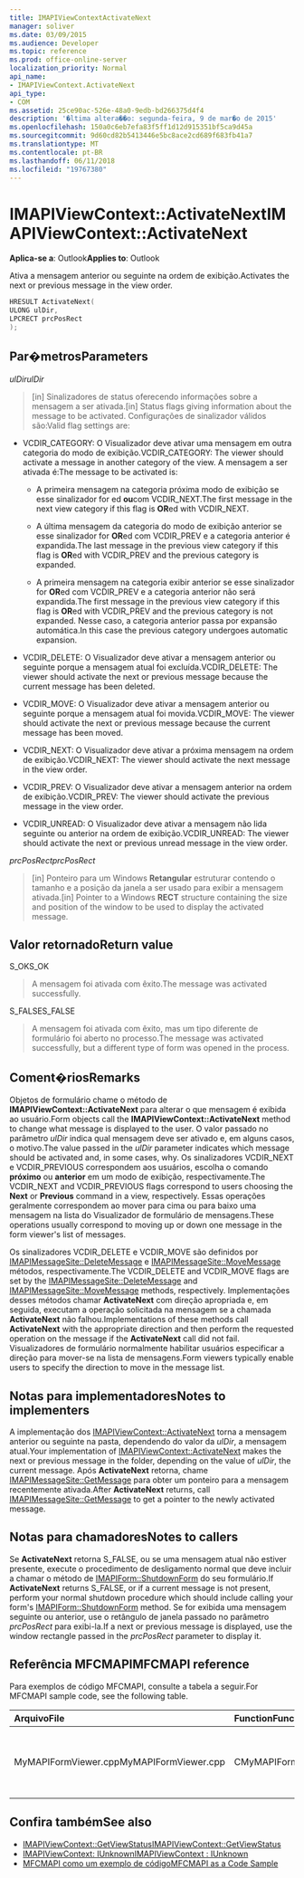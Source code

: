 ```yaml
---
title: IMAPIViewContextActivateNext
manager: soliver
ms.date: 03/09/2015
ms.audience: Developer
ms.topic: reference
ms.prod: office-online-server
localization_priority: Normal
api_name:
- IMAPIViewContext.ActivateNext
api_type:
- COM
ms.assetid: 25ce90ac-526e-48a0-9edb-bd266375d4f4
description: '�ltima altera��o: segunda-feira, 9 de mar�o de 2015'
ms.openlocfilehash: 150a0c6eb7efa83f5ff1d12d915351bf5ca9d45a
ms.sourcegitcommit: 9d60cd82b5413446e5bc8ace2cd689f683fb41a7
ms.translationtype: MT
ms.contentlocale: pt-BR
ms.lasthandoff: 06/11/2018
ms.locfileid: "19767380"
---
```

# <a name="imapiviewcontextactivatenext"></a><span data-ttu-id="8522a-103">IMAPIViewContext::ActivateNext</span><span class="sxs-lookup"><span data-stu-id="8522a-103">IMAPIViewContext::ActivateNext</span></span>

<span data-ttu-id="8522a-104">**Aplica-se a**: Outlook</span><span class="sxs-lookup"><span data-stu-id="8522a-104">**Applies to**: Outlook</span></span> 
  
<span data-ttu-id="8522a-105">Ativa a mensagem anterior ou seguinte na ordem de exibição.</span><span class="sxs-lookup"><span data-stu-id="8522a-105">Activates the next or previous message in the view order.</span></span> 
  
```cpp
HRESULT ActivateNext(
ULONG ulDir,
LPCRECT prcPosRect
);
```

## <a name="parameters"></a><span data-ttu-id="8522a-106">Par�metros</span><span class="sxs-lookup"><span data-stu-id="8522a-106">Parameters</span></span>

<span data-ttu-id="8522a-107">_ulDir_</span><span class="sxs-lookup"><span data-stu-id="8522a-107">_ulDir_</span></span>
  
> <span data-ttu-id="8522a-108">[in] Sinalizadores de status oferecendo informações sobre a mensagem a ser ativada.</span><span class="sxs-lookup"><span data-stu-id="8522a-108">[in] Status flags giving information about the message to be activated.</span></span> <span data-ttu-id="8522a-109">Configurações de sinalizador válidos são:</span><span class="sxs-lookup"><span data-stu-id="8522a-109">Valid flag settings are:</span></span>
    
  - <span data-ttu-id="8522a-110">VCDIR_CATEGORY: O Visualizador deve ativar uma mensagem em outra categoria do modo de exibição.</span><span class="sxs-lookup"><span data-stu-id="8522a-110">VCDIR_CATEGORY: The viewer should activate a message in another category of the view.</span></span> <span data-ttu-id="8522a-111">A mensagem a ser ativada é:</span><span class="sxs-lookup"><span data-stu-id="8522a-111">The message to be activated is:</span></span> 
        
    - <span data-ttu-id="8522a-112">A primeira mensagem na categoria próxima modo de exibição se esse sinalizador for ed **ou**com VCDIR_NEXT.</span><span class="sxs-lookup"><span data-stu-id="8522a-112">The first message in the next view category if this flag is **OR**ed with VCDIR_NEXT.</span></span> 
        
    - <span data-ttu-id="8522a-113">A última mensagem da categoria do modo de exibição anterior se esse sinalizador for **OR**ed com VCDIR_PREV e a categoria anterior é expandida.</span><span class="sxs-lookup"><span data-stu-id="8522a-113">The last message in the previous view category if this flag is **OR**ed with VCDIR_PREV and the previous category is expanded.</span></span> 
        
    - <span data-ttu-id="8522a-114">A primeira mensagem na categoria exibir anterior se esse sinalizador for **OR**ed com VCDIR_PREV e a categoria anterior não será expandida.</span><span class="sxs-lookup"><span data-stu-id="8522a-114">The first message in the previous view category if this flag is **OR**ed with VCDIR_PREV and the previous category is not expanded.</span></span> <span data-ttu-id="8522a-115">Nesse caso, a categoria anterior passa por expansão automática.</span><span class="sxs-lookup"><span data-stu-id="8522a-115">In this case the previous category undergoes automatic expansion.</span></span> 
        
  - <span data-ttu-id="8522a-116">VCDIR_DELETE: O Visualizador deve ativar a mensagem anterior ou seguinte porque a mensagem atual foi excluída.</span><span class="sxs-lookup"><span data-stu-id="8522a-116">VCDIR_DELETE: The viewer should activate the next or previous message because the current message has been deleted.</span></span> 
        
  - <span data-ttu-id="8522a-117">VCDIR_MOVE: O Visualizador deve ativar a mensagem anterior ou seguinte porque a mensagem atual foi movida.</span><span class="sxs-lookup"><span data-stu-id="8522a-117">VCDIR_MOVE: The viewer should activate the next or previous message because the current message has been moved.</span></span> 
        
  - <span data-ttu-id="8522a-118">VCDIR_NEXT: O Visualizador deve ativar a próxima mensagem na ordem de exibição.</span><span class="sxs-lookup"><span data-stu-id="8522a-118">VCDIR_NEXT: The viewer should activate the next message in the view order.</span></span> 
        
  - <span data-ttu-id="8522a-119">VCDIR_PREV: O Visualizador deve ativar a mensagem anterior na ordem de exibição.</span><span class="sxs-lookup"><span data-stu-id="8522a-119">VCDIR_PREV: The viewer should activate the previous message in the view order.</span></span> 
        
  - <span data-ttu-id="8522a-120">VCDIR_UNREAD: O Visualizador deve ativar a mensagem não lida seguinte ou anterior na ordem de exibição.</span><span class="sxs-lookup"><span data-stu-id="8522a-120">VCDIR_UNREAD: The viewer should activate the next or previous unread message in the view order.</span></span> 
    
<span data-ttu-id="8522a-121">_prcPosRect_</span><span class="sxs-lookup"><span data-stu-id="8522a-121">_prcPosRect_</span></span>
  
> <span data-ttu-id="8522a-122">[in] Ponteiro para um Windows **Retangular** estruturar contendo o tamanho e a posição da janela a ser usado para exibir a mensagem ativada.</span><span class="sxs-lookup"><span data-stu-id="8522a-122">[in] Pointer to a Windows **RECT** structure containing the size and position of the window to be used to display the activated message.</span></span> 
    
## <a name="return-value"></a><span data-ttu-id="8522a-123">Valor retornado</span><span class="sxs-lookup"><span data-stu-id="8522a-123">Return value</span></span>

<span data-ttu-id="8522a-124">S_OK</span><span class="sxs-lookup"><span data-stu-id="8522a-124">S_OK</span></span> 
  
> <span data-ttu-id="8522a-125">A mensagem foi ativada com êxito.</span><span class="sxs-lookup"><span data-stu-id="8522a-125">The message was activated successfully.</span></span> 
    
<span data-ttu-id="8522a-126">S_FALSE</span><span class="sxs-lookup"><span data-stu-id="8522a-126">S_FALSE</span></span> 
  
> <span data-ttu-id="8522a-127">A mensagem foi ativada com êxito, mas um tipo diferente de formulário foi aberto no processo.</span><span class="sxs-lookup"><span data-stu-id="8522a-127">The message was activated successfully, but a different type of form was opened in the process.</span></span>
    
## <a name="remarks"></a><span data-ttu-id="8522a-128">Coment�rios</span><span class="sxs-lookup"><span data-stu-id="8522a-128">Remarks</span></span>

<span data-ttu-id="8522a-129">Objetos de formulário chame o método de **IMAPIViewContext::ActivateNext** para alterar o que mensagem é exibida ao usuário.</span><span class="sxs-lookup"><span data-stu-id="8522a-129">Form objects call the **IMAPIViewContext::ActivateNext** method to change what message is displayed to the user.</span></span> <span data-ttu-id="8522a-130">O valor passado no parâmetro _ulDir_ indica qual mensagem deve ser ativado e, em alguns casos, o motivo.</span><span class="sxs-lookup"><span data-stu-id="8522a-130">The value passed in the  _ulDir_ parameter indicates which message should be activated and, in some cases, why.</span></span> <span data-ttu-id="8522a-131">Os sinalizadores VCDIR_NEXT e VCDIR_PREVIOUS correspondem aos usuários, escolha o comando **próximo** ou **anterior** em um modo de exibição, respectivamente.</span><span class="sxs-lookup"><span data-stu-id="8522a-131">The VCDIR_NEXT and VCDIR_PREVIOUS flags correspond to users choosing the **Next** or **Previous** command in a view, respectively.</span></span> <span data-ttu-id="8522a-132">Essas operações geralmente correspondem ao mover para cima ou para baixo uma mensagem na lista do Visualizador de formulário de mensagens.</span><span class="sxs-lookup"><span data-stu-id="8522a-132">These operations usually correspond to moving up or down one message in the form viewer's list of messages.</span></span> 
  
<span data-ttu-id="8522a-133">Os sinalizadores VCDIR_DELETE e VCDIR_MOVE são definidos por [IMAPIMessageSite::DeleteMessage](imapimessagesite-deletemessage.md) e [IMAPIMessageSite::MoveMessage](imapimessagesite-movemessage.md) métodos, respectivamente.</span><span class="sxs-lookup"><span data-stu-id="8522a-133">The VCDIR_DELETE and VCDIR_MOVE flags are set by the [IMAPIMessageSite::DeleteMessage](imapimessagesite-deletemessage.md) and [IMAPIMessageSite::MoveMessage](imapimessagesite-movemessage.md) methods, respectively.</span></span> <span data-ttu-id="8522a-134">Implementações desses métodos chamar **ActivateNext** com direção apropriada e, em seguida, executam a operação solicitada na mensagem se a chamada **ActivateNext** não falhou.</span><span class="sxs-lookup"><span data-stu-id="8522a-134">Implementations of these methods call **ActivateNext** with the appropriate direction and then perform the requested operation on the message if the **ActivateNext** call did not fail.</span></span> <span data-ttu-id="8522a-135">Visualizadores de formulário normalmente habilitar usuários especificar a direção para mover-se na lista de mensagens.</span><span class="sxs-lookup"><span data-stu-id="8522a-135">Form viewers typically enable users to specify the direction to move in the message list.</span></span> 
  
## <a name="notes-to-implementers"></a><span data-ttu-id="8522a-136">Notas para implementadores</span><span class="sxs-lookup"><span data-stu-id="8522a-136">Notes to implementers</span></span>

<span data-ttu-id="8522a-137">A implementação dos [IMAPIViewContext::ActivateNext](imapiviewcontext-activatenext.md) torna a mensagem anterior ou seguinte na pasta, dependendo do valor da _ulDir_, a mensagem atual.</span><span class="sxs-lookup"><span data-stu-id="8522a-137">Your implementation of [IMAPIViewContext::ActivateNext](imapiviewcontext-activatenext.md) makes the next or previous message in the folder, depending on the value of  _ulDir_, the current message.</span></span> <span data-ttu-id="8522a-138">Após **ActivateNext** retorna, chame [IMAPIMessageSite::GetMessage](imapimessagesite-getmessage.md) para obter um ponteiro para a mensagem recentemente ativada.</span><span class="sxs-lookup"><span data-stu-id="8522a-138">After **ActivateNext** returns, call [IMAPIMessageSite::GetMessage](imapimessagesite-getmessage.md) to get a pointer to the newly activated message.</span></span> 
  
## <a name="notes-to-callers"></a><span data-ttu-id="8522a-139">Notas para chamadores</span><span class="sxs-lookup"><span data-stu-id="8522a-139">Notes to callers</span></span>

<span data-ttu-id="8522a-140">Se **ActivateNext** retorna S_FALSE, ou se uma mensagem atual não estiver presente, execute o procedimento de desligamento normal que deve incluir a chamar o método de [IMAPIForm::ShutdownForm](imapiform-shutdownform.md) do seu formulário.</span><span class="sxs-lookup"><span data-stu-id="8522a-140">If **ActivateNext** returns S_FALSE, or if a current message is not present, perform your normal shutdown procedure which should include calling your form's [IMAPIForm::ShutdownForm](imapiform-shutdownform.md) method.</span></span> <span data-ttu-id="8522a-141">Se for exibida uma mensagem seguinte ou anterior, use o retângulo de janela passado no parâmetro _prcPosRect_ para exibi-la.</span><span class="sxs-lookup"><span data-stu-id="8522a-141">If a next or previous message is displayed, use the window rectangle passed in the  _prcPosRect_ parameter to display it.</span></span> 
  
## <a name="mfcmapi-reference"></a><span data-ttu-id="8522a-142">Referência MFCMAPI</span><span class="sxs-lookup"><span data-stu-id="8522a-142">MFCMAPI reference</span></span>

<span data-ttu-id="8522a-143">Para exemplos de código MFCMAPI, consulte a tabela a seguir.</span><span class="sxs-lookup"><span data-stu-id="8522a-143">For MFCMAPI sample code, see the following table.</span></span>
  
|<span data-ttu-id="8522a-144">**Arquivo**</span><span class="sxs-lookup"><span data-stu-id="8522a-144">**File**</span></span>|<span data-ttu-id="8522a-145">**Function**</span><span class="sxs-lookup"><span data-stu-id="8522a-145">**Function**</span></span>|<span data-ttu-id="8522a-146">**Comment**</span><span class="sxs-lookup"><span data-stu-id="8522a-146">**Comment**</span></span>|
|:-----|:-----|:-----|
|<span data-ttu-id="8522a-147">MyMAPIFormViewer.cpp</span><span class="sxs-lookup"><span data-stu-id="8522a-147">MyMAPIFormViewer.cpp</span></span>  <br/> |<span data-ttu-id="8522a-148">CMyMAPIFormViewer::ActivateNext</span><span class="sxs-lookup"><span data-stu-id="8522a-148">CMyMAPIFormViewer::ActivateNext</span></span>  <br/> |<span data-ttu-id="8522a-149">MFCMAPI implementa o método **IMAPIViewContext::ActivateNext** nessa função.</span><span class="sxs-lookup"><span data-stu-id="8522a-149">MFCMAPI implements the **IMAPIViewContext::ActivateNext** method in this function.</span></span>  <br/> |
   
## <a name="see-also"></a><span data-ttu-id="8522a-150">Confira também</span><span class="sxs-lookup"><span data-stu-id="8522a-150">See also</span></span>

- [<span data-ttu-id="8522a-151">IMAPIViewContext::GetViewStatus</span><span class="sxs-lookup"><span data-stu-id="8522a-151">IMAPIViewContext::GetViewStatus</span></span>](imapiviewcontext-getviewstatus.md)
- [<span data-ttu-id="8522a-152">IMAPIViewContext: IUnknown</span><span class="sxs-lookup"><span data-stu-id="8522a-152">IMAPIViewContext : IUnknown</span></span>](imapiviewcontextiunknown.md)
- [<span data-ttu-id="8522a-153">MFCMAPI como um exemplo de código</span><span class="sxs-lookup"><span data-stu-id="8522a-153">MFCMAPI as a Code Sample</span></span>](mfcmapi-as-a-code-sample.md)

